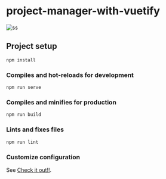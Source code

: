 

# project-manager-with-vuetify


![ss](https://firebasestorage.googleapis.com/v0/b/share-b4ff4.appspot.com/o/ezgif.com-gif-maker.gif?alt=media&token=95328a7f-85ca-485e-a5a0-6dc09f58afc2)



## Project setup

```
npm install
```

### Compiles and hot-reloads for development

```
npm run serve
```

### Compiles and minifies for production

```
npm run build
```

### Lints and fixes files

```
npm run lint
```

### Customize configuration

See [Check it out!!](https://project-manger-56f5b.web.app/).
